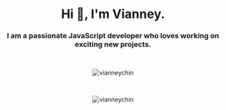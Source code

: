 <h1 align="center">Hi 👋, I'm Vianney.</h1>
<h3 align="center">I am a passionate JavaScript developer who loves working on exciting new projects.</h3>

<br>

<p align="center">
  <img align="center" src="https://github-readme-stats.vercel.app/api?username=vianneychin&show_icons=true&theme=gotham" alt="vianneychin" />
</p>
<br>
<p align="center">
  <img align="center" src="https://github-readme-streak-stats.herokuapp.com/?user=vianneychin&theme=gotham" alt="vianneychin" />
</p>
